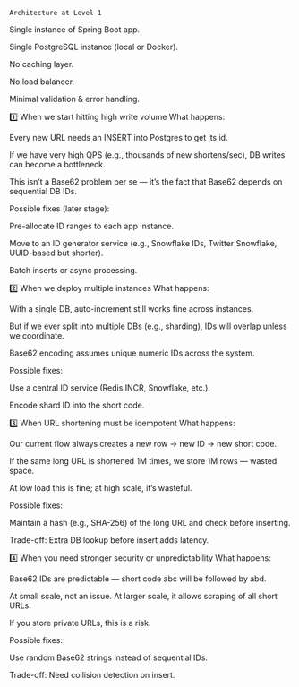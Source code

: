 `Architecture at Level 1`

Single instance of Spring Boot app.

Single PostgreSQL instance (local or Docker).

No caching layer.

No load balancer.

Minimal validation & error handling.



1️⃣ When we start hitting high write volume
What happens:

Every new URL needs an INSERT into Postgres to get its id.

If we have very high QPS (e.g., thousands of new shortens/sec), DB writes can become a bottleneck.

This isn’t a Base62 problem per se — it’s the fact that Base62 depends on sequential DB IDs.

Possible fixes (later stage):

Pre-allocate ID ranges to each app instance.

Move to an ID generator service (e.g., Snowflake IDs, Twitter Snowflake, UUID-based but shorter).

Batch inserts or async processing.

2️⃣ When we deploy multiple instances
What happens:

With a single DB, auto-increment still works fine across instances.

But if we ever split into multiple DBs (e.g., sharding), IDs will overlap unless we coordinate.

Base62 encoding assumes unique numeric IDs across the system.

Possible fixes:

Use a central ID service (Redis INCR, Snowflake, etc.).

Encode shard ID into the short code.

3️⃣ When URL shortening must be idempotent
What happens:

Our current flow always creates a new row → new ID → new short code.

If the same long URL is shortened 1M times, we store 1M rows — wasted space.

At low load this is fine; at high scale, it’s wasteful.

Possible fixes:

Maintain a hash (e.g., SHA-256) of the long URL and check before inserting.

Trade-off: Extra DB lookup before insert adds latency.

4️⃣ When you need stronger security or unpredictability
What happens:

Base62 IDs are predictable — short code abc will be followed by abd.

At small scale, not an issue. At larger scale, it allows scraping of all short URLs.

If you store private URLs, this is a risk.

Possible fixes:

Use random Base62 strings instead of sequential IDs.

Trade-off: Need collision detection on insert.

